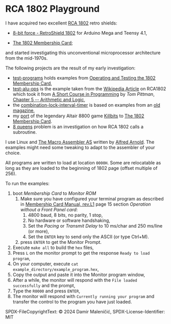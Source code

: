 # RCA 1802 Playground

I have acquired two excellent [RCA 1802](https://en.wikipedia.org/wiki/RCA_1802) retro shields:

- [8-bit force - RetroShield 1802](https://www.tindie.com/products/8bitforce/retroshield-1802-for-arduino-mega/) for Arduino Mega and Teensy 4.1,

- [The 1802 Membership Card](https://www.sunrise-ev.com/1802.htm);

and started investigating this unconventional microprocessor architecture from the mid-1970s.

The following projects are the result of my early investigation:

- [test-programs](test-programs/README.md) holds examples from
  [Operating and Testing the 1802 Membership Card](https://www.retrotechnology.com/memship/mship_test.html),
- [test-alu-ops](test-alu-ops/README.md) is the example taken from the
  [Wikipedia Article](https://en.wikipedia.org/wiki/RCA_1802#Code_samples) on RCA1802
  which took it from 
  [A Short Course in Programming](http://www.cosmacelf.com/publications/books/short-course-in-programming.htm)
  by *Tom Pittman*,
  [Chapter 5 -- Arithmetic and Logic](http://www.cosmacelf.com/publications/books/short-course-in-programming.html#chapter5),
- the [combination-lock-interval-timer](combination-lock-interval-timer/README.md) is based on examples from an
  [old magazine](https://www.atarimagazines.com/computeii/issue3/page50.php),
- my [port](killthebit/README.md) of the legendary Altair 8800 game [Killbits](https://altairclone.com/downloads/killbits.pdf) to [The 1802 Membership Card](https://www.sunrise-ev.com/1802.htm).
- [8 queens](8-queens/README.md) problem is an investigation on how RCA 1802 calls a subroutine.

I use Linux and [The Macro Assembler AS](http://john.ccac.rwth-aachen.de:8000/as/) written by 
[Alfred Arnold](mailto:alfred@ccac.rwth-aachen.de). The examples might need some tweaking to
adapt to the assembler of your choice.

All programs are written to load at location `0000H`. Some are relocatable as long as they are loaded to the beginning of
1802 page (offset multiple of 256).

To run the examples:
1. boot *Membership Card* to *Monitor ROM*
   1. Make sure you have configured your terminal program as described in
     [Membership Card Manual, rev.L1](https://www.sunrise-ev.com/MembershipCard/memberl1.pdf) page 15 section
     *Operation without a Front Panel card*:
      1. 4800 baud, 8 bits, no parity, 1 stop,
      2. No hardware or software handshaking,
      3. Set the *Pacing* or *Transmit Delay* to 10 ms/char and 250 ms/line (or more),
      4. Set the `ENTER` key to send only the ASCII <CR> (or type Ctrl+M).
   2. press `ENTER` to get the Monitor Prompt.
2. Execute `make all` to build the `hex` files,
3. Press `L` on the monitor prompt to get the response `Ready to load program`,
4. On your computer, execute `cat example_directory/example_program.hex`,
5. Copy the output and paste it into the Monitor program window,
6. After a while, the monitor will respond with the `File loaded successfully` and the prompt,
7. Type the `R0000` and press `ENTER`,
8. The monitor will respond with `Currently running your program` and transfer the control to the program you have just
   loaded.

SPDX-FileCopyrightText: © 2024 Damir Maleničić,
SPDX-License-Identifier: MIT